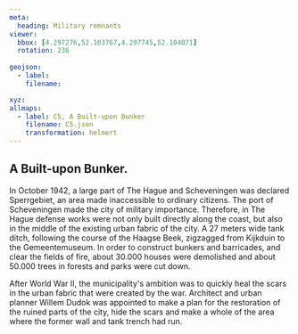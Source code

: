 ```yaml
---
meta:
  heading: Military remnants
viewer:
  bbox: [4.297276,52.103767,4.297745,52.104071]
  rotation: 236
  
geojson:
  - label:
    filename: 

xyz:
allmaps:
  - label: C5, A Built-upon Bunker
    filename: C5.json
    transformation: helmert
---
```


## A Built-upon Bunker.

In October 1942, a large part of The Hague and Scheveningen was declared Sperrgebiet, an area made inaccessible to ordinary citizens. The port of Scheveningen made the city of military importance. Therefore, in The Hague defense works were not only built directly along the coast, but also in the middle of the existing urban fabric of the city. A 27 meters wide tank ditch, following the course of the Haagse Beek, zigzagged from Kijkduin to the Gemeentemuseum. In order to construct bunkers and barricades, and clear the fields of fire, about 30.000 houses were demolished and about 50.000 trees in forests and parks were cut down. 

After World War II, the municipality's ambition was to quickly heal the scars in the urban fabric that were created by the war. Architect and urban planner Willem Dudok was appointed to make a plan for the restoration of the ruined parts of the city, hide the scars and make a whole of the area where the former wall and tank trench had run.
